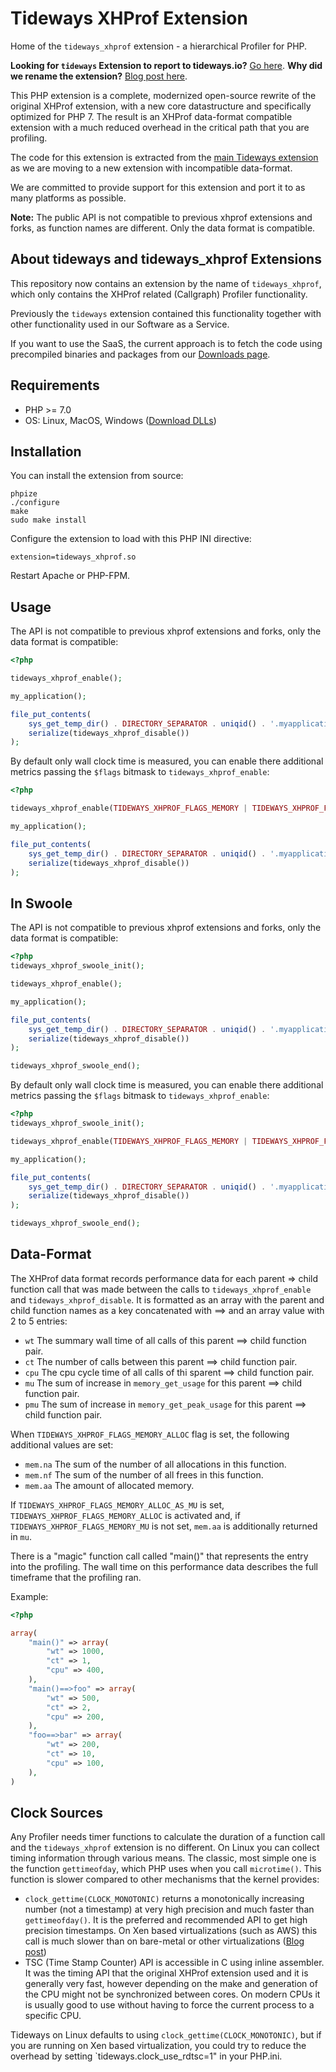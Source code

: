 # Tideways XHProf Extension

Home of the `tideways_xhprof` extension - a hierarchical Profiler for PHP.

**Looking for `tideways` Extension to report to tideways.io?** [Go here](https://tideways.io/profiler/downloads).
**Why did we rename the extension?** [Blog post here](https://tideways.io/profiler/blog/releasing-new-tideways-xhprof-extension).

This PHP extension is a complete, modernized open-source rewrite of the
original XHProf extension, with a new core datastructure and specifically
optimized for PHP 7. The result is an XHProf data-format compatible extension
with a much reduced overhead in the critical path that you are profiling.

The code for this extension is extracted from the [main Tideways
extension](https://tideways.io) as we are moving to a new extension with
incompatible data-format.

We are committed to provide support for this extension and port it to as many
platforms as possible.

**Note:** The public API is not compatible to previous xhprof extensions and
forks, as function names are different. Only the data format is compatible.

## About tideways and tideways_xhprof Extensions

This repository now contains an extension by the name of `tideways_xhprof`,
which only contains the XHProf related (Callgraph) Profiler functionality.

Previously the `tideways` extension contained this functionality together with
other functionality used in our Software as a Service.

If you want to use the SaaS, the current approach is to fetch the code using
precompiled binaries and packages from our [Downloads
page](https://tideways.io/profiler/downloads).

## Requirements

- PHP >= 7.0
- OS: Linux, MacOS, Windows ([Download DLLs](https://ci.appveyor.com/project/tideways/php-profiler-extension))

## Installation

You can install the extension from source:

    phpize
    ./configure
    make
    sudo make install

Configure the extension to load with this PHP INI directive:

    extension=tideways_xhprof.so

Restart Apache or PHP-FPM.

## Usage

The API is not compatible to previous xhprof extensions and forks,
only the data format is compatible:

```php
<?php

tideways_xhprof_enable();

my_application();

file_put_contents(
    sys_get_temp_dir() . DIRECTORY_SEPARATOR . uniqid() . '.myapplication.xhprof',
    serialize(tideways_xhprof_disable())
);

```

By default only wall clock time is measured, you can enable
there additional metrics passing the `$flags` bitmask to `tideways_xhprof_enable`:

```php
<?php

tideways_xhprof_enable(TIDEWAYS_XHPROF_FLAGS_MEMORY | TIDEWAYS_XHPROF_FLAGS_CPU);

my_application();

file_put_contents(
    sys_get_temp_dir() . DIRECTORY_SEPARATOR . uniqid() . '.myapplication.xhprof',
    serialize(tideways_xhprof_disable())
);
```


## In Swoole

The API is not compatible to previous xhprof extensions and forks,
only the data format is compatible:

```php
<?php
tideways_xhprof_swoole_init();

tideways_xhprof_enable();

my_application();

file_put_contents(
    sys_get_temp_dir() . DIRECTORY_SEPARATOR . uniqid() . '.myapplication.xhprof',
    serialize(tideways_xhprof_disable())
);

tideways_xhprof_swoole_end();

```

By default only wall clock time is measured, you can enable
there additional metrics passing the `$flags` bitmask to `tideways_xhprof_enable`:

```php
<?php
tideways_xhprof_swoole_init();

tideways_xhprof_enable(TIDEWAYS_XHPROF_FLAGS_MEMORY | TIDEWAYS_XHPROF_FLAGS_CPU);

my_application();

file_put_contents(
    sys_get_temp_dir() . DIRECTORY_SEPARATOR . uniqid() . '.myapplication.xhprof',
    serialize(tideways_xhprof_disable())
);

tideways_xhprof_swoole_end();
```

## Data-Format

The XHProf data format records performance data for each parent => child
function call that was made between the calls to `tideways_xhprof_enable` and
`tideways_xhprof_disable`. It is formatted as an array with the parent and child
function names as a key concatenated with ==> and an array value with 2 to 5 entries:

- `wt` The summary wall time of all calls of this parent ==> child function pair.
- `ct` The number of calls between this parent ==> child function pair.
- `cpu` The cpu cycle time of all calls of thi sparent ==> child function pair.
- `mu` The sum of increase in `memory_get_usage` for this parent ==> child function pair.
- `pmu` The sum of increase in `memory_get_peak_usage` for this parent ==> child function pair.

When `TIDEWAYS_XHPROF_FLAGS_MEMORY_ALLOC` flag is set, the following additional values are set:
- `mem.na` The sum of the number of all allocations in this function.
- `mem.nf` The sum of the number of all frees in this function.
- `mem.aa` The amount of allocated memory.

If `TIDEWAYS_XHPROF_FLAGS_MEMORY_ALLOC_AS_MU` is set, `TIDEWAYS_XHPROF_FLAGS_MEMORY_ALLOC` is activated
and, if `TIDEWAYS_XHPROF_FLAGS_MEMORY_MU` is not set, `mem.aa` is additionally returned in `mu`.

There is a "magic" function call called "main()" that represents the entry into
the profiling.  The wall time on this performance data describes the full
timeframe that the profiling ran.

Example:

```php
<?php

array(
    "main()" => array(
        "wt" => 1000,
        "ct" => 1,
        "cpu" => 400,
    ),
    "main()==>foo" => array(
        "wt" => 500,
        "ct" => 2,
        "cpu" => 200,
    ),
    "foo==>bar" => array(
        "wt" => 200,
        "ct" => 10,
        "cpu" => 100,
    ),
)
```

## Clock Sources

Any Profiler needs timer functions to calculate the duration of a function call
and the `tideways_xhprof` extension is no different. On Linux you can collect
timing information through various means. The classic, most simple one is the
function `gettimeofday`, which PHP uses when you call `microtime()`. This function
is slower compared to other mechanisms that the kernel provides:

- `clock_gettime(CLOCK_MONOTONIC)` returns a monotonically increasing number
  (not a timestamp) at very high precision and much faster than
  `gettimeofday()`. It is the preferred and recommended API to get high precision timestamps.
  On Xen based virtualizations (such as AWS) this call is much slower than on bare-metal
  or other virtualizations ([Blog post](https://blog.packagecloud.io/eng/2017/03/08/system-calls-are-much-slower-on-ec2/))
- TSC (Time Stamp Counter) API is accessible in C using inline assembler. It
  was the timing API that the original XHProf extension used and it is
  generally very fast, however depending on the make and generation of the CPU
  might not be synchronized between cores. On modern CPUs it is usually good to
  use without having to force the current process to a specific CPU.

Tideways on Linux defaults to using `clock_gettime(CLOCK_MONOTONIC)`, but if
you are running on Xen based virtualization, you could try to reduce the
overhead by setting `tideways.clock_use_rdtsc=1" in your PHP.ini.
